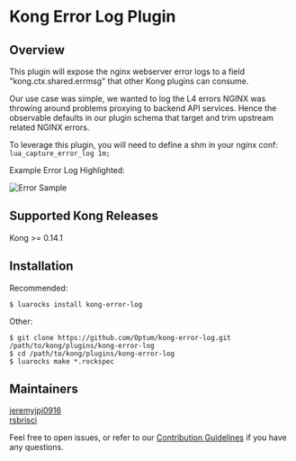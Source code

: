 # Kong Error Log Plugin
## Overview
  This plugin will expose the nginx webserver error logs to a field "kong.ctx.shared.errmsg" that other Kong plugins can consume.
  
  Our use case was simple, we wanted to log the L4 errors NGINX was throwing around problems proxying to backend API services. Hence the observable defaults in our plugin schema that target and trim upstream related NGINX errors.
   
  To leverage this plugin, you will need to define a shm in your nginx conf:
  ```lua_capture_error_log 1m;``` 
  
  Example Error Log Highlighted:

  ![Error Sample](https://github.com/Optum/kong-error-log/blob/master/NginxUpstreamErrorMsg.png)
  
## Supported Kong Releases
Kong >= 0.14.1

## Installation
Recommended:
```
$ luarocks install kong-error-log
```
Other:
```
$ git clone https://github.com/Optum/kong-error-log.git /path/to/kong/plugins/kong-error-log
$ cd /path/to/kong/plugins/kong-error-log
$ luarocks make *.rockspec
```
## Maintainers
[jeremyjpj0916](https://github.com/jeremyjpj0916)  
[rsbrisci](https://github.com/rsbrisci)  

Feel free to open issues, or refer to our [Contribution Guidelines](https://github.com/Optum/kong-error-log/blob/master/CONTRIBUTING.md) if you have any questions.